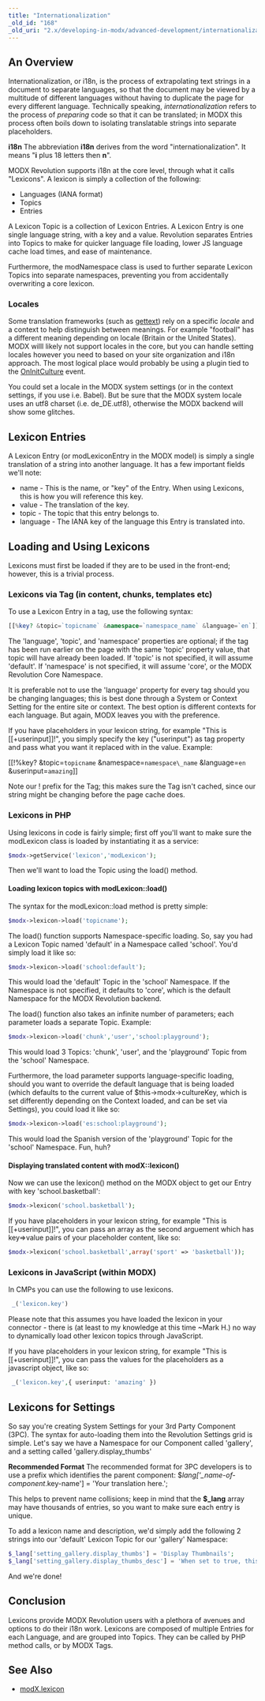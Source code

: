 ```yaml
---
title: "Internationalization"
_old_id: "168"
_old_uri: "2.x/developing-in-modx/advanced-development/internationalization"
---
```


## An Overview

Internationalization, or i18n, is the process of extrapolating text strings in a document to separate languages, so that the document may be viewed by a multitude of different languages without having to duplicate the page for every different language. Technically speaking, _internationalization_ refers to the process of _preparing_ code so that it can be translated; in MODX this process often boils down to isolating translatable strings into separate placeholders.

**i18n** 
 The abbreviation **i18n** derives from the word "internationalization". It means "**i** plus 18 letters then **n**".

MODX Revolution supports i18n at the core level, through what it calls "Lexicons". A lexicon is simply a collection of the following:

- Languages (IANA format)
- Topics
- Entries

A Lexicon Topic is a collection of Lexicon Entries. A Lexicon Entry is one single language string, with a key and a value. Revolution separates Entries into Topics to make for quicker language file loading, lower JS language cache load times, and ease of maintenance.

Furthermore, the modNamespace class is used to further separate Lexicon Topics into separate namespaces, preventing you from accidentally overwriting a core lexicon.

### Locales

Some translation frameworks (such as [gettext](http://www.gnu.org/software/gettext/)) rely on a specific _locale_ and a context to help distinguish between meanings. For example "football" has a different meaning depending on locale (Britain or the United States). MODX willl likely not support locales in the core, but you can handle setting locales however you need to based on your site organization and i18n approach. The most logical place would probably be using a plugin tied to the [OnInitCulture](extending-modx/plugins/system-events/oninitculture "OnInitCulture") event.

You could set a locale in the MODX system settings (or in the context settings, if you use i.e. Babel). But be sure that the MODX system locale uses an utf8 charset (i.e. de\_DE.utf8), otherwise the MODX backend will show some glitches.

## Lexicon Entries

A Lexicon Entry (or modLexiconEntry in the MODX model) is simply a single translation of a string into another language. It has a few important fields we'll note:

- name - This is the name, or "key" of the Entry. When using Lexicons, this is how you will reference this key.
- value - The translation of the key.
- topic - The topic that this entry belongs to.
- language - The IANA key of the language this Entry is translated into.

## Loading and Using Lexicons

Lexicons must first be loaded if they are to be used in the front-end; however, this is a trivial process.

### Lexicons via Tag (in content, chunks, templates etc)

To use a Lexicon Entry in a tag, use the following syntax:

``` php
[[%key? &topic=`topicname` &namespace=`namespace_name` &language=`en`]]
```

The 'language', 'topic', and 'namespace' properties are optional; if the tag has been run earlier on the page with the same 'topic' property value, that topic will have already been loaded. If 'topic' is not specified, it will assume 'default'. If 'namespace' is not specified, it will assume 'core', or the MODX Revolution Core Namespace.

It is preferable not to use the 'language' property for every tag should you be changing languages; this is best done through a System or Context Setting for the entire site or context. The best option is different contexts for each language. But again, MODX leaves you with the preference.

If you have placeholders in your lexicon string, for example "This is \[\[+userinput\]\]!", you simply specify the key ("userinput") as tag property and pass what you want it replaced with in the value. Example:

\[\[!%key? &topic=`topicname` &namespace=`namespace\_name` &language=`en` &userinput=`amazing`\]\]

Note our ! prefix for the Tag; this makes sure the Tag isn't cached, since our string might be changing before the page cache does.

### Lexicons in PHP

Using lexicons in code is fairly simple; first off you'll want to make sure the modLexicon class is loaded by instantiating it as a service:

``` php
$modx->getService('lexicon','modLexicon');
```

Then we'll want to load the Topic using the load() method.

#### Loading lexicon topics with modLexicon::load()

The syntax for the modLexicon::load method is pretty simple:

``` php
$modx->lexicon->load('topicname');
```

The load() function supports Namespace-specific loading. So, say you had a Lexicon Topic named 'default' in a Namespace called 'school'. You'd simply load it like so:

``` php
$modx->lexicon->load('school:default');
```

This would load the 'default' Topic in the 'school' Namespace. If the Namespace is not specified, it defaults to 'core', which is the default Namespace for the MODX Revolution backend.

The load() function also takes an infinite number of parameters; each parameter loads a separate Topic. Example:

``` php
$modx->lexicon->load('chunk','user','school:playground');
```

This would load 3 Topics: 'chunk', 'user', and the 'playground' Topic from the 'school' Namespace.

Furthermore, the load parameter supports language-specific loading, should you want to override the default language that is being loaded (which defaults to the current value of $this->modx->cultureKey, which is set differently depending on the Context loaded, and can be set via Settings), you could load it like so:

``` php
$modx->lexicon->load('es:school:playground');
```

This would load the Spanish version of the 'playground' Topic for the 'school' Namespace. Fun, huh?

#### Displaying translated content with modX::lexicon()

Now we can use the lexicon() method on the MODX object to get our Entry with key 'school.basketball':

``` php
$modx->lexicon('school.basketball');
```

If you have placeholders in your lexicon string, for example "This is \[\[+userinput\]\]!", you can pass an array as the second arguement which has key=>value pairs of your placeholder content, like so:

``` php
$modx->lexicon('school.basketball',array('sport' => 'basketball'));
```

### Lexicons in JavaScript (within MODX)

In CMPs you can use the following to use lexicons.

``` php
 _('lexicon.key')
```

Please note that this assumes you have loaded the lexicon in your connector - there is (at least to my knowledge at this time ~Mark H.) no way to dynamically load other lexicon topics through JavaScript.

If you have placeholders in your lexicon string, for example "This is \[\[+userinput\]\]!", you can pass the values for the placeholders as a javascript object, like so:

``` php
 _('lexicon.key',{ userinput: 'amazing' })
```

## Lexicons for Settings

So say you're creating System Settings for your 3rd Party Component (3PC). The syntax for auto-loading them into the Revolution Settings grid is simple. Let's say we have a Namespace for our Component called 'gallery', and a setting called 'gallery.display\_thumbs'

**Recommended Format** 
 The recommended format for 3PC developers is to use a prefix which identifies the parent component: $_lang\['\_name-of-component_.key-name'\] = 'Your translation here.';

This helps to prevent name collisions; keep in mind that the **$\_lang** array may have thousands of entries, so you want to make sure each entry is unique.

To add a lexicon name and description, we'd simply add the following 2 strings into our 'default' Lexicon Topic for our 'gallery' Namespace:

``` php
$_lang['setting_gallery.display_thumbs'] = 'Display Thumbnails';
$_lang['setting_gallery.display_thumbs_desc'] = 'When set to true, this will display thumbnails for the gallery.';
```

And we're done!

## Conclusion

Lexicons provide MODX Revolution users with a plethora of avenues and options to do their i18n work. Lexicons are composed of multiple Entries for each Language, and are grouped into Topics. They can be called by PHP method calls, or by MODX Tags.

## See Also

- [modX.lexicon](extending-modx/modx-class/reference/modx.lexicon "modX.lexicon")